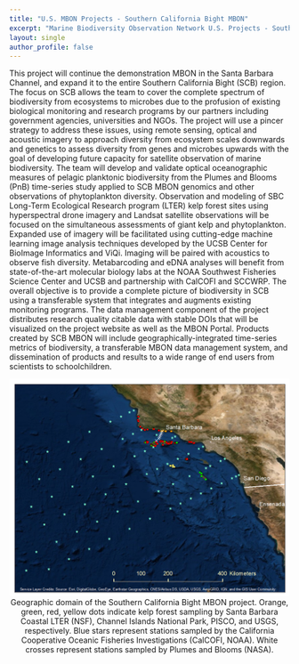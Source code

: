```yaml
---
title: "U.S. MBON Projects - Southern California Bight MBON"
excerpt: "Marine Biodiversity Observation Network U.S. Projects - Southern California Bight MBON"
layout: single
author_profile: false
---
```


This project will continue the demonstration MBON in the Santa Barbara Channel, and expand it to the entire Southern California Bight (SCB) region. The focus on SCB allows the team to cover the complete spectrum of biodiversity from ecosystems to microbes due to the profusion of existing biological monitoring and research programs by our partners including government agencies, universities and NGOs. The project will use a pincer strategy to address these issues, using remote sensing, optical and acoustic imagery to approach diversity from ecosystem scales downwards and genetics to assess diversity from genes and microbes upwards with the goal of developing future capacity for satellite observation of marine biodiversity.  The team will develop and validate optical oceanographic measures of pelagic planktonic biodiversity from the Plumes and Blooms (PnB) time-series study applied to SCB MBON genomics and other observations of phytoplankton diversity. Observation and modeling of SBC Long-Term Ecological Research program (LTER) kelp forest sites using hyperspectral drone imagery and Landsat satellite observations will be focused on the simultaneous assessments of giant kelp and phytoplankton. Expanded use of imagery will be facilitated using cutting-edge machine learning image analysis techniques developed by the UCSB Center for BioImage Informatics and ViQi. Imaging will be paired with acoustics to observe fish diversity. Metabarcoding and eDNA analyses will benefit from state-of-the-art molecular biology labs at the NOAA Southwest Fisheries Science Center and UCSB and partnership with CalCOFI and SCCWRP. The overall objective is to provide a complete picture of biodiversity in SCB using a transferable system that integrates and augments existing monitoring programs. The data management component of the project distributes research quality citable data with stable DOIs that will be visualized on the project website as well as the MBON Portal. Products created by SCB MBON will include geographically-integrated time-series metrics of biodiversity, a transferable MBON data management system, and dissemination of products and results to a wide range of end users from scientists to schoolchildren.

<img src="/images/socal-mbon.jpg" alt="Southern California Bight MBON Map">
<div align="center"><span class="small">Geographic domain of the Southern California Bight MBON project.  Orange, green, red, yellow dots indicate kelp forest sampling by Santa Barbara Coastal LTER (NSF), Channel Islands National Park, PISCO, and USGS, respectively.  Blue stars represent stations sampled by the California Cooperative Oceanic Fisheries Investigations (CalCOFI, NOAA). White crosses represent stations sampled by Plumes and Blooms (NASA).</span></div><br>
